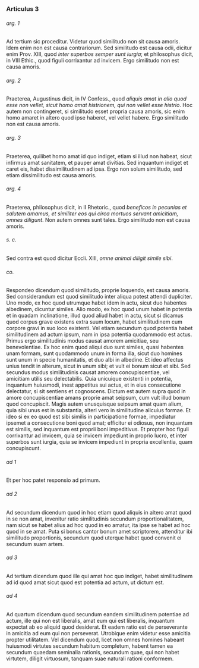 ### Articulus 3

###### arg. 1
Ad tertium sic proceditur. Videtur quod similitudo non sit causa amoris. Idem enim non est causa contrariorum. Sed similitudo est causa odii, dicitur enim Prov. XIII, quod *inter superbos semper sunt iurgia*; et philosophus dicit, in VIII Ethic., quod figuli corrixantur ad invicem. Ergo similitudo non est causa amoris.

###### arg. 2
Praeterea, Augustinus dicit, in IV Confess., quod *aliquis amat in alio quod esse non vellet, sicut homo amat histrionem, qui non vellet esse histrio*. Hoc autem non contingeret, si similitudo esset propria causa amoris, sic enim homo amaret in altero quod ipse haberet, vel vellet habere. Ergo similitudo non est causa amoris.

###### arg. 3
Praeterea, quilibet homo amat id quo indiget, etiam si illud non habeat, sicut infirmus amat sanitatem, et pauper amat divitias. Sed inquantum indiget et caret eis, habet dissimilitudinem ad ipsa. Ergo non solum similitudo, sed etiam dissimilitudo est causa amoris.

###### arg. 4
Praeterea, philosophus dicit, in II Rhetoric., quod *beneficos in pecunias et salutem amamus, et similiter eos qui circa mortuos servant amicitiam, omnes diligunt*. Non autem omnes sunt tales. Ergo similitudo non est causa amoris.

###### s. c.
Sed contra est quod dicitur Eccli. XIII, *omne animal diligit simile sibi*.

###### co.
Respondeo dicendum quod similitudo, proprie loquendo, est causa amoris. Sed considerandum est quod similitudo inter aliqua potest attendi dupliciter. Uno modo, ex hoc quod utrumque habet idem in actu, sicut duo habentes albedinem, dicuntur similes. Alio modo, ex hoc quod unum habet in potentia et in quadam inclinatione, illud quod aliud habet in actu, sicut si dicamus quod corpus grave existens extra suum locum, habet similitudinem cum corpore gravi in suo loco existenti. Vel etiam secundum quod potentia habet similitudinem ad actum ipsum, nam in ipsa potentia quodammodo est actus. Primus ergo similitudinis modus causat amorem amicitiae, seu benevolentiae. Ex hoc enim quod aliqui duo sunt similes, quasi habentes unam formam, sunt quodammodo unum in forma illa, sicut duo homines sunt unum in specie humanitatis, et duo albi in albedine. Et ideo affectus unius tendit in alterum, sicut in unum sibi; et vult ei bonum sicut et sibi. Sed secundus modus similitudinis causat amorem concupiscentiae, vel amicitiam utilis seu delectabilis. Quia unicuique existenti in potentia, inquantum huiusmodi, inest appetitus sui actus, et in eius consecutione delectatur, si sit sentiens et cognoscens. Dictum est autem supra quod in amore concupiscentiae amans proprie amat seipsum, cum vult illud bonum quod concupiscit. Magis autem unusquisque seipsum amat quam alium, quia sibi unus est in substantia, alteri vero in similitudine alicuius formae. Et ideo si ex eo quod est sibi similis in participatione formae, impediatur ipsemet a consecutione boni quod amat; efficitur ei odiosus, non inquantum est similis, sed inquantum est proprii boni impeditivus. Et propter hoc figuli corrixantur ad invicem, quia se invicem impediunt in proprio lucro, et inter superbos sunt iurgia, quia se invicem impediunt in propria excellentia, quam concupiscunt.

###### ad 1
Et per hoc patet responsio ad primum.

###### ad 2
Ad secundum dicendum quod in hoc etiam quod aliquis in altero amat quod in se non amat, invenitur ratio similitudinis secundum proportionalitatem, nam sicut se habet alius ad hoc quod in eo amatur, ita ipse se habet ad hoc quod in se amat. Puta si bonus cantor bonum amet scriptorem, attenditur ibi similitudo proportionis, secundum quod uterque habet quod convenit ei secundum suam artem.

###### ad 3
Ad tertium dicendum quod ille qui amat hoc quo indiget, habet similitudinem ad id quod amat sicut quod est potentia ad actum, ut dictum est.

###### ad 4
Ad quartum dicendum quod secundum eandem similitudinem potentiae ad actum, ille qui non est liberalis, amat eum qui est liberalis, inquantum expectat ab eo aliquid quod desiderat. Et eadem ratio est de perseverante in amicitia ad eum qui non perseverat. Utrobique enim videtur esse amicitia propter utilitatem. Vel dicendum quod, licet non omnes homines habeant huiusmodi virtutes secundum habitum completum, habent tamen ea secundum quaedam seminalia rationis, secundum quae, qui non habet virtutem, diligit virtuosum, tanquam suae naturali rationi conformem.

